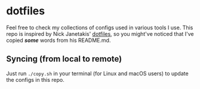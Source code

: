 # dotfiles

Feel free to check my collections of configs used in various tools I use. This repo is inspired by Nick Janetakis' [dotfiles](https://github.com/nickjj/dotfiles), so you might've noticed that I've copied ***some*** words from his README.md.

## Syncing (from local to remote)

Just run `./copy.sh` in your terminal (for Linux and macOS users) to update the configs in this repo.
